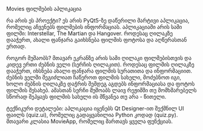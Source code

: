 Movies ფილმების აპლიკაცია

რა არის ეს პროექტი? ეს არის PyQt5-ზე დაწერილი მარტივი აპლიკაცია, რომელიც აჩვენებს ფილმების ინფორმაციას. აპლიკაციაში არის სამი ფილმი: Interstellar, The Martian და Hangover. როდესაც ღილაკზე დააჭერთ, ახალი ფანჯარა გაიხსნება ფილმის ფოტოსა და აღწერასთან ერთად.

როგორ მუშაობს? მთავარ ეკრანზე არის სამი ღილაკი ფილმებისთვის და კიდევ ერთი ძებნის ველი (სერჩის ღილაკით). როდესაც ფილმის ღილაკზე დააჭერთ, იხსნება ახალი ფანჯარა ფილმის სურათითა და ინფორმაციით. ძებნის ველში შეგიძლიათ ჩაწეროთ ფილმის სახელი, მოძებნოთ იგი, ხოლო ძებნის ღილაკზე დაჭრის შემდეგ აგდებს ინფორმაციასა და ფოტოს ფილმის შესახებ. ამასთან სერჩი მუშოაბს ლაივ რეჟიმში თუ მომხმარებელს სწორად შეჰყავს ფილმის სახელი ის მწვანეა თუ არა - წითელი.

ტექნიკური დეტალები: აპლიკაცია იყენებს Qt Designer-ით შექმნილ UI ფაილს (quiz.ui), რომელიც გადაყვანილია Python კოდად (quiz.py). მთავარი კლასია MovieApp, რომელიც მართავს ყველა ფუნქციას.